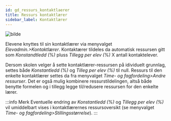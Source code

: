 ```yaml
---
id: gd_ressurs_kontaktlaerer
title: Ressurs kontaktlærer
sidebar_label: Kontaktlærer
---
```


![bilde](https://github.com/BarmanHanssen/iskole/assets/80097133/354b7ef2-6f72-49e6-a4bd-94ff35d7ef7b)

Elevene knyttes til sin kontaktlærer via menyvalget _Elevadmin.>Kontaktlærer_. Kontaktærer tildeles da automatisk ressursen gitt som _Konstandtledd (%)_ pluss _Tillegg per elev (%)_ X antall kontaktelever.

Dersom skolen velger å sette kontaktlærer-ressursen på idividuelt grunnlag, settes både _Konstantledd (%)_ og _Tilleg per elev (%)_ til null. Ressurs til den enkelte kontaktlærer settes da fra menyvalget _Time- og fagfordeling>Andre ressurser_. Det er også mulig kombinere ressurstildelingen, altså både benytte formelen og i tillegg legge til/redusere ressursen for den enkelte lærer.
 
:::info Merk
Eventuelle endring av _Konstantledd (%)_ og _Tillegg per elev (%)_ vil umiddelbart vises i kontaktlærernes ressursoversikt (se menyvalget _Time- og fagfordeling>Stillingsstørrelse_).
:::

